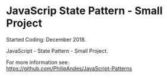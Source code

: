 # JavaScrip State Pattern - Small Project

Started Coding: December 2018.

JavaScript - State Pattern - Small Project.

For more information see:<br>
https://github.com/PhilipAndes/JavaScript-Patterns